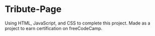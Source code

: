 # Tribute-Page

Using HTML, JavaScript, and CSS to complete this project. 
Made as a project to earn certification on freeCodeCamp.
